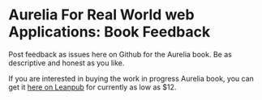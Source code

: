 # Aurelia For Real World web Applications: Book Feedback
Post feedback as issues here on Github for the Aurelia book. Be as descriptive and honest as you like.

If you are interested in buying the work in progress Aurelia book, you can get it [here on Leanpub](https://leanpub.com/aurelia-for-real-world-applications/) for currently as low as $12.
